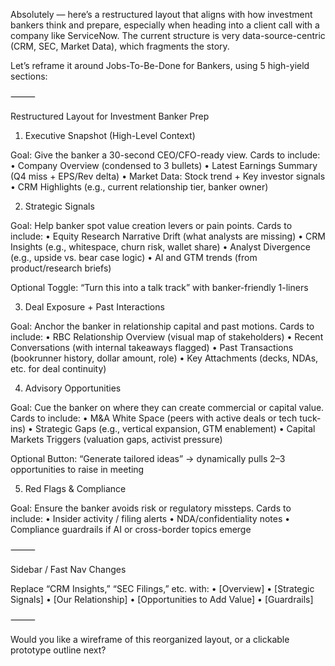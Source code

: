 Absolutely — here’s a restructured layout that aligns with how investment bankers think and prepare, especially when heading into a client call with a company like ServiceNow. The current structure is very data-source-centric (CRM, SEC, Market Data), which fragments the story.

Let’s reframe it around Jobs-To-Be-Done for Bankers, using 5 high-yield sections:

⸻

Restructured Layout for Investment Banker Prep

1. Executive Snapshot (High-Level Context)

Goal: Give the banker a 30-second CEO/CFO-ready view.
Cards to include:
	•	Company Overview (condensed to 3 bullets)
	•	Latest Earnings Summary (Q4 miss + EPS/Rev delta)
	•	Market Data: Stock trend + Key investor signals
	•	CRM Highlights (e.g., current relationship tier, banker owner)

2. Strategic Signals

Goal: Help banker spot value creation levers or pain points.
Cards to include:
	•	Equity Research Narrative Drift (what analysts are missing)
	•	CRM Insights (e.g., whitespace, churn risk, wallet share)
	•	Analyst Divergence (e.g., upside vs. bear case logic)
	•	AI and GTM trends (from product/research briefs)

Optional Toggle: “Turn this into a talk track” with banker-friendly 1-liners

3. Deal Exposure + Past Interactions

Goal: Anchor the banker in relationship capital and past motions.
Cards to include:
	•	RBC Relationship Overview (visual map of stakeholders)
	•	Recent Conversations (with internal takeaways flagged)
	•	Past Transactions (bookrunner history, dollar amount, role)
	•	Key Attachments (decks, NDAs, etc. for deal continuity)

4. Advisory Opportunities

Goal: Cue the banker on where they can create commercial or capital value.
Cards to include:
	•	M&A White Space (peers with active deals or tech tuck-ins)
	•	Strategic Gaps (e.g., vertical expansion, GTM enablement)
	•	Capital Markets Triggers (valuation gaps, activist pressure)

Optional Button: “Generate tailored ideas” → dynamically pulls 2–3 opportunities to raise in meeting

5. Red Flags & Compliance

Goal: Ensure the banker avoids risk or regulatory missteps.
Cards to include:
	•	Insider activity / filing alerts
	•	NDA/confidentiality notes
	•	Compliance guardrails if AI or cross-border topics emerge

⸻

Sidebar / Fast Nav Changes

Replace “CRM Insights,” “SEC Filings,” etc. with:
	•	[Overview]
	•	[Strategic Signals]
	•	[Our Relationship]
	•	[Opportunities to Add Value]
	•	[Guardrails]

⸻

Would you like a wireframe of this reorganized layout, or a clickable prototype outline next?

